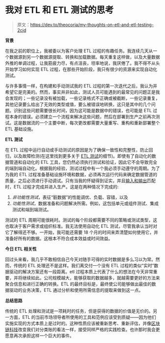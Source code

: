 # 我对 ETL 和 ETL 测试的思考

> 原文：<https://dev.to/theocoria/my-thoughts-on-etl-and-etl-testing-2cjd>

**背景**

在我之前的职位上，我被委以为客户处理 ETL 过程的有趣任务。我连续几天从一个数据源到另一个数据源提取、转换和加载数据。每天重复这样做，以及大量数据外推的单调过程，让我筋疲力尽，有点沮丧，坦率地说，我厌倦了。我不得不从头开始学习如何实现 ETL 过程，在那些开始阶段，我只有很少的资源来实现自动化测试。

与许多事情一样，在构建和手动测试我的 ETL 过程的第一次迭代之后，我认为并希望它是完美的。然而，事实并非如此，测试人员可能遇到的最常见的问题正是我会发现的；一些记录没有被加载，一些记录格式不正确或被截断，一些记录重复，其他记录要么给出了无效的类型或值，要么被错误地转换，这只是其中的几个问题。识别这些问题需要很长时间，因为这可能是数据中的错误，也可能是 ETL 过程本身的错误。必须建立一个流程来解决这些问题，然后在部署到生产之前再次测试。这是数据流的一个主要中断，每次更改都需要大量重写、重构和重新部署整个 ETL 基础设施。

**ETL 测试**

在 ETL 过程中运行自动或手动测试的原因是为了确保一致性和完整性，防止回归，以及故障检测(在这里找到更多关于 [ETL 测试](https://www.alooma.com/blog/etl-testing-the-future-is-here)的细节)。即使有了自动化的数据管道和自动化的 ETL 工具，您仍然必须执行测试和验证，因此它不会导致完全的端到端自动化。根据我的经验，测试过程中有一个我必须手动遵守的周期。为了为我的 ETL 过程准备基础设施环境和数据，必须再次运行代码来确定数据管道的质量，之后必须进行手动调试。只有当我的怀疑得到证实，并且[输入和输出](https://developer.ibm.com/recipes/tutorials/a-stepbystep-guide-to-testing-your-data-pipelines/)匹配时，ETL 过程才完成并进入生产。这是在两种情况下完成的:

1) *非功能性测试*，表征“脏数据”的性能调优、负载、容错，以及
2) *功能性测试*，数据准备和问题解决所需。例如，这包括单元或组件测试、集成测试和端到端测试。

测试的 ETL 周期可能很耗时。测试的每个阶段都需要不同的策略或测试类型，这也取决于客户需求或组织标准。我无法使用自动化 ETL 测试，尽管我承认当时对它了解得还不够。一开始，我可能还需要 18 个月的时间来弄清楚如何使用它，并准备好所有的数据。这根本不符合成本效益或时间效益。

**今日 ETL 相关性**

回过头来看，我几乎不敢相信自己今天对随手可得的实时数据是多么习以为常。然而，传统的 ETL 处理还不是这样。我们离交付一个没有 ETL 过程的类似“实时”数据驱动的解决方案还有一段距离。etl 过程本质上代表了什么的想法在今天非常重要，并将继续如此。公司规模越大，能够获取的数据越多，就越需要更好的方法来聚合信息和进行正确的转换。ETL 的最终目标是，最终使公司能够做出最佳的数据驱动的业务决策，ETL 通过分析和使用所需信息的提取来做到这一点。

**总结思路**

传统的 ETL 处理和测试是一项耗时的任务，但是获得的数据的价值是无价的。另一方面，ETL 的当前市场领导者所使用的工具和范例应该受到质疑——因为他们实施实现的方式本质上是过时的。这种性质应该被重新思考、重新评估，并像[区块链科技](https://due.com/blog/blockchain-to-change-accounting-forever/)改变我们对分类账的看法一样，接受同样严格的实践检查。也许那时我会更愿意再次承担这样一个巨大的事件。